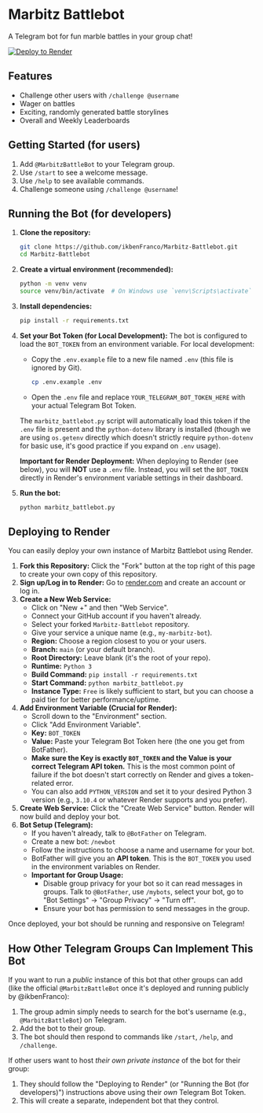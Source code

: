 # Marbitz Battlebot

A Telegram bot for fun marble battles in your group chat!

[![Deploy to Render](https://render.com/images/deploy-to-render-button.svg)](https://render.com/deploy?repo=https://github.com/ikbenFranco/Marbitz-Battlebot)
## Features

*   Challenge other users with `/challenge @username`
*   Wager on battles
*   Exciting, randomly generated battle storylines
*   Overall and Weekly Leaderboards

## Getting Started (for users)

1.  Add `@MarbitzBattleBot` to your Telegram group.
2.  Use `/start` to see a welcome message.
3.  Use `/help` to see available commands.
4.  Challenge someone using `/challenge @username`!

## Running the Bot (for developers)

1.  **Clone the repository:**
    ```bash
    git clone https://github.com/ikbenFranco/Marbitz-Battlebot.git
    cd Marbitz-Battlebot
    ```

2.  **Create a virtual environment (recommended):**
    ```bash
    python -m venv venv
    source venv/bin/activate  # On Windows use `venv\Scripts\activate`
    ```

3.  **Install dependencies:**
    ```bash
    pip install -r requirements.txt
    ```

4.  **Set your Bot Token (for Local Development):**
    The bot is configured to load the `BOT_TOKEN` from an environment variable. For local development:
    *   Copy the `.env.example` file to a new file named `.env` (this file is ignored by Git).
        ```bash
        cp .env.example .env
        ```
    *   Open the `.env` file and replace `YOUR_TELEGRAM_BOT_TOKEN_HERE` with your actual Telegram Bot Token.

    The `marbitz_battlebot.py` script will automatically load this token if the `.env` file is present and the `python-dotenv` library is installed (though we are using `os.getenv` directly which doesn't strictly require `python-dotenv` for basic use, it's good practice if you expand on `.env` usage).

    **Important for Render Deployment:** When deploying to Render (see below), you will **NOT** use a `.env` file. Instead, you will set the `BOT_TOKEN` directly in Render's environment variable settings in their dashboard.

5.  **Run the bot:**
    ```bash
    python marbitz_battlebot.py
    ```
## Deploying to Render

You can easily deploy your own instance of Marbitz Battlebot using Render.

1.  **Fork this Repository:** Click the "Fork" button at the top right of this page to create your own copy of this repository.
2.  **Sign up/Log in to Render:** Go to [render.com](https://render.com) and create an account or log in.
3.  **Create a New Web Service:**
    *   Click on "New +" and then "Web Service".
    *   Connect your GitHub account if you haven't already.
    *   Select your forked `Marbitz-Battlebot` repository.
    *   Give your service a unique name (e.g., `my-marbitz-bot`).
    *   **Region:** Choose a region closest to you or your users.
    *   **Branch:** `main` (or your default branch).
    *   **Root Directory:** Leave blank (it's the root of your repo).
    *   **Runtime:** `Python 3`
    *   **Build Command:** `pip install -r requirements.txt`
    *   **Start Command:** `python marbitz_battlebot.py`
    *   **Instance Type:** `Free` is likely sufficient to start, but you can choose a paid tier for better performance/uptime.
4.  **Add Environment Variable (Crucial for Render):**
    *   Scroll down to the "Environment" section.
    *   Click "Add Environment Variable".
    *   **Key:** `BOT_TOKEN`
    *   **Value:** Paste your Telegram Bot Token here (the one you get from BotFather).
    *   **Make sure the Key is exactly `BOT_TOKEN` and the Value is your correct Telegram API token.** This is the most common point of failure if the bot doesn't start correctly on Render and gives a token-related error.
    *   You can also add `PYTHON_VERSION` and set it to your desired Python 3 version (e.g., `3.10.4` or whatever Render supports and you prefer).
5.  **Create Web Service:** Click the "Create Web Service" button. Render will now build and deploy your bot.
6.  **Bot Setup (Telegram):**
    *   If you haven't already, talk to `@BotFather` on Telegram.
    *   Create a new bot: `/newbot`
    *   Follow the instructions to choose a name and username for your bot.
    *   BotFather will give you an **API token**. This is the `BOT_TOKEN` you used in the environment variables on Render.
    *   **Important for Group Usage:**
        *   Disable group privacy for your bot so it can read messages in groups. Talk to `@BotFather`, use `/mybots`, select your bot, go to "Bot Settings" -> "Group Privacy" -> "Turn off".
        *   Ensure your bot has permission to send messages in the group.

Once deployed, your bot should be running and responsive on Telegram!

## How Other Telegram Groups Can Implement This Bot

If you want to run a *public* instance of this bot that other groups can add (like the official `@MarbitzBattleBot` once it's deployed and running publicly by @ikbenFranco):

1.  The group admin simply needs to search for the bot's username (e.g., `@MarbitzBattleBot`) on Telegram.
2.  Add the bot to their group.
3.  The bot should then respond to commands like `/start`, `/help`, and `/challenge`.

If other users want to host *their own private instance* of the bot for their group:

1.  They should follow the "Deploying to Render" (or "Running the Bot (for developers)") instructions above using their *own* Telegram Bot Token.
2.  This will create a separate, independent bot that they control.
